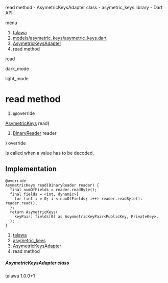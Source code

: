 




read method - AsymetricKeysAdapter class - asymetric\_keys library - Dart API







menu

1. [talawa](../../index.html)
2. [models/asymetric\_keys/asymetric\_keys.dart](../../models_asymetric_keys_asymetric_keys/models_asymetric_keys_asymetric_keys-library.html)
3. [AsymetricKeysAdapter](../../models_asymetric_keys_asymetric_keys/AsymetricKeysAdapter-class.html)
4. read method

read


dark\_mode

light\_mode




# read method


1. @override

[AsymetricKeys](../../models_asymetric_keys_asymetric_keys/AsymetricKeys-class.html)
read(

1. [BinaryReader](https://pub.dev/documentation/hive/2.2.3/hive/BinaryReader-class.html) reader

)
override

Is called when a value has to be decoded.


## Implementation

```
@override
AsymetricKeys read(BinaryReader reader) {
  final numOfFields = reader.readByte();
  final fields = <int, dynamic>{
    for (int i = 0; i < numOfFields; i++) reader.readByte(): reader.read(),
  };
  return AsymetricKeys(
    keyPair: fields[0] as AsymmetricKeyPair<PublicKey, PrivateKey>,
  );
}
```

 


1. [talawa](../../index.html)
2. [asymetric\_keys](../../models_asymetric_keys_asymetric_keys/models_asymetric_keys_asymetric_keys-library.html)
3. [AsymetricKeysAdapter](../../models_asymetric_keys_asymetric_keys/AsymetricKeysAdapter-class.html)
4. read method

##### AsymetricKeysAdapter class





talawa
1.0.0+1







